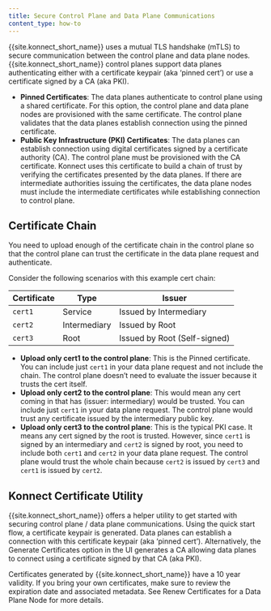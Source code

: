 ```yaml
---
title: Secure Control Plane and Data Plane Communications 
content_type: how-to
---
```


{{site.konnect_short_name}} uses a mutual TLS handshake (mTLS) to secure communication between the control plane and data plane nodes. {{site.konnect_short_name}} control planes support data planes authenticating either with a certificate keypair (aka ‘pinned cert’) or use a certificate signed by a CA (aka PKI).
* **Pinned Certificates**: The data planes authenticate to control plane using a shared certificate. For this option, the control plane and data plane nodes are provisioned with the same certificate. The control plane validates that the data planes establish connection using the pinned certificate. 
* **Public Key Infrastructure (PKI) Certificates**: The data planes can establish connection using digital certificates signed by a certificate authority (CA). The control plane must be provisioned with the CA certificate. Konnect uses this certificate to build a chain of trust by verifying the certificates presented by the data planes.  If there are intermediate authorities issuing the certificates, the data plane nodes must include the intermediate certificates while establishing connection to control plane.

## Certificate Chain 
You need to upload enough of the certificate chain in the control plane so that the control plane can trust the certificate in the data plane request and authenticate.

Consider the following scenarios with this example cert chain:

| Certificate | Type         | Issuer                   |
|-------------|--------------|--------------------------|
| `cert1`     | Service      | Issued by Intermediary   |
| `cert2`     | Intermediary | Issued by Root           |
| `cert3`     | Root         | Issued by Root (Self-signed) |

* **Upload only cert1 to the control plane**: This is the Pinned certificate. You can include just `cert1` in your data plane request and not include the chain. The control plane doesn’t need to evaluate the issuer because it trusts the cert itself.
* **Upload only cert2 to the control plane**: This would mean any cert coming in that has (issuer: intermediary) would be trusted. You can include just `cert1` in your data plane request. The control plane would trust any certificate issued by the intermediary public key. 
* **Upload only cert3 to the control plane**: This is the typical PKI case. It means any cert signed by the root is trusted. However, since `cert1` is signed by an intermediary and `cert2` is signed by root, you need to include both `cert1` and `cert2` in your data plane request. The control plane would trust the whole chain because `cert2` is issued by `cert3` and `cert1` is issued by `cert2`.

## Konnect Certificate Utility
{{site.konnect_short_name}} offers a helper utility to get started with securing control plane / data plane communications. Using the quick start flow, a certificate keypair is generated. Data planes can establish a connection with this certificate keypair (aka ‘pinned cert’). Alternatively, the Generate Certificates option in the UI generates a CA allowing data planes to connect using a certificate signed by that CA (aka PKI). 

Certificates generated by {{site.konnect_short_name}} have a 10 year validity. If you bring your own certificates, make sure to review the expiration date and associated metadata. See Renew Certificates for a Data Plane Node for more details.
